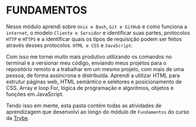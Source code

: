 # FUNDAMENTOS

Nesse módulo aprendi sobre `Unix e Bash`, `Git e GitHub` e como funciona a `internet`, o modelo `Cliente e Servidor` e identificar suas partes, protocolos `HTTP` e `HTTPS` e a identificar quais os tipos de requisição podem ser feitos através desses protocolos. `HTML e CSS` e  `JavaScript`.

Com isso me tornei muito mais produtivo utilizando os comandos no terminal e a versionar meu código, enviando meus projetos para o repositório remoto e a trabalhar em um mesmo projeto, com mais de uma pessoa, de forma assíncrona e distribuída. Aprendi a utilizar HTML para estrutur páginas web, HTML semântico e seletores e posicionamento de CSS. Array e loop For, lógica de programação e algoritmos, objetos e funções em JavaScript.

Tendo isso em mente, esta pasta contém todas as atividades de aprendizagem que desenvolvi ao longo do módulo de `Fundamentos` do curso da [Trybe](https://www.betrybe.com/).
